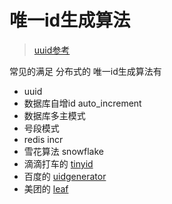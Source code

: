 #  唯一id生成算法
> [uuid参考](https://github.com/imgoogege/go.uuid)

常见的满足 分布式的 唯一id生成算法有

- uuid
- 数据库自增id auto_increment
- 数据库多主模式
- 号段模式
- redis incr
- 雪花算法 snowflake
- 滴滴打车的 [tinyid](https://github.com/didi/tinyid)
- 百度的 [uidgenerator](https://github.com/baidu/uid-generator)
- 美团的 [leaf](https://github.com/Meituan-Dianping/Leaf)
